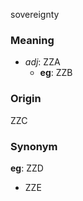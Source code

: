 sovereignty
### Meaning
+ _adj_: ZZA
    + __eg__: ZZB

### Origin

ZZC

### Synonym

__eg__: ZZD

+ ZZE


